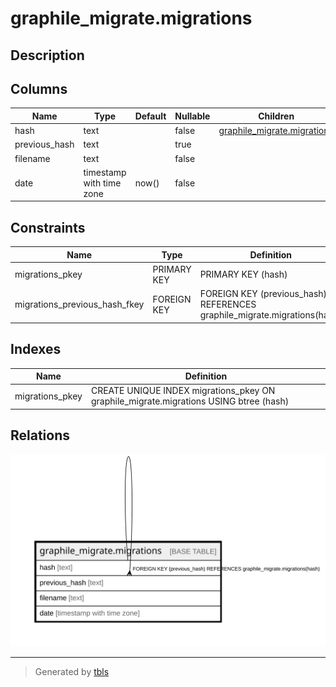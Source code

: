 # graphile_migrate.migrations

## Description

## Columns

| Name | Type | Default | Nullable | Children | Parents | Comment |
| ---- | ---- | ------- | -------- | -------- | ------- | ------- |
| hash | text |  | false | [graphile_migrate.migrations](graphile_migrate.migrations.md) |  |  |
| previous_hash | text |  | true |  | [graphile_migrate.migrations](graphile_migrate.migrations.md) |  |
| filename | text |  | false |  |  |  |
| date | timestamp with time zone | now() | false |  |  |  |

## Constraints

| Name | Type | Definition |
| ---- | ---- | ---------- |
| migrations_pkey | PRIMARY KEY | PRIMARY KEY (hash) |
| migrations_previous_hash_fkey | FOREIGN KEY | FOREIGN KEY (previous_hash) REFERENCES graphile_migrate.migrations(hash) |

## Indexes

| Name | Definition |
| ---- | ---------- |
| migrations_pkey | CREATE UNIQUE INDEX migrations_pkey ON graphile_migrate.migrations USING btree (hash) |

## Relations

![er](graphile_migrate.migrations.svg)

---

> Generated by [tbls](https://github.com/k1LoW/tbls)
